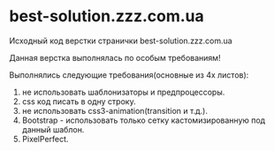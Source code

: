 # best-solution.zzz.com.ua
Исходный код верстки странички best-solution.zzz.com.ua

Данная верстка выполнялась по особым требованиям!

Выполнялись следующие требования(основные из 4х листов):
1. не использовать шаблонизаторы и предпроцессоры.
2. css код писать в одну строку.
3. не использовать сss3-animation(transition и т.д.).
4. Bootstrap - использовать только сетку кастомизированную под данный шаблон.
5. PixelPerfect.

